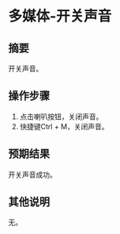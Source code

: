 # 多媒体-开关声音

## 摘要

开关声音。

## 操作步骤

1. 点击喇叭按钮，关闭声音。
2. 快捷键Ctrl + M，关闭声音。

## 预期结果

开关声音成功。

## 其他说明

无。
